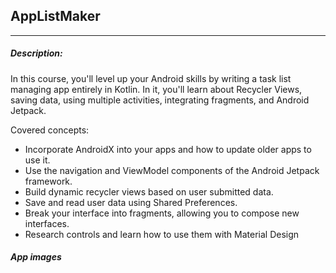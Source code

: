 ## AppListMaker
---
##### Description:

In this course, you'll level up your Android skills by writing a task list managing app entirely in Kotlin. In it, you'll learn about Recycler Views, saving data, using multiple activities, integrating fragments, and Android Jetpack.

Covered concepts: 

- Incorporate AndroidX into your apps and how to update older apps to use it.
- Use the navigation and ViewModel components of the Android Jetpack framework.
- Build dynamic recycler views based on user submitted data.
- Save and read user data using Shared Preferences.
- Break your interface into fragments, allowing you to compose new interfaces.
- Research controls and learn how to use them with Material Design

##### App images
